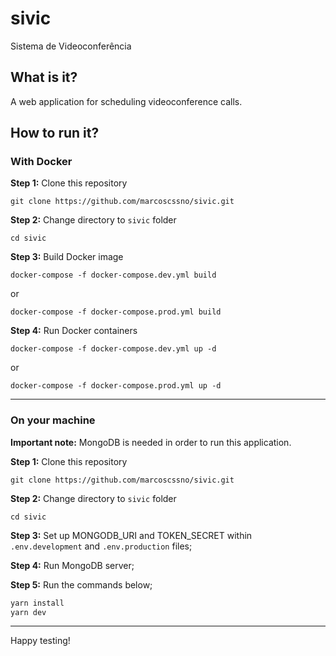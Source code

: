 # sivic
Sistema de Videoconferência


## What is it?
A web application for scheduling videoconference calls.

## How to run it?

### With Docker

**Step 1:** Clone this repository

`git clone https://github.com/marcoscssno/sivic.git`

**Step 2:** Change directory to `sivic` folder

`cd sivic`

**Step 3:** Build Docker image

`docker-compose -f docker-compose.dev.yml build`

or

`docker-compose -f docker-compose.prod.yml build`

**Step 4:** Run Docker containers

`docker-compose -f docker-compose.dev.yml up -d`

or

`docker-compose -f docker-compose.prod.yml up -d`

---

### On your machine

**Important note:** MongoDB is needed in order to run this application.

**Step 1:** Clone this repository

`git clone https://github.com/marcoscssno/sivic.git`

**Step 2:** Change directory to `sivic` folder

`cd sivic`

**Step 3:** Set up MONGODB_URI and TOKEN_SECRET within `.env.development` and `.env.production` files;

**Step 4:** Run MongoDB server;

**Step 5:** Run the commands below;

```bash
yarn install
yarn dev
```

---

Happy testing!
